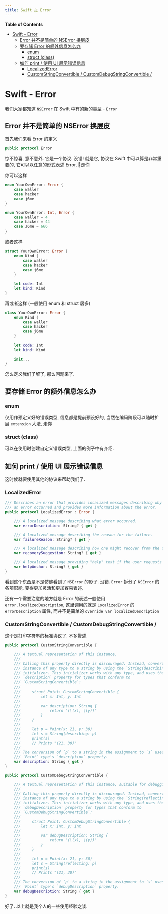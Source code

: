 ```yaml
---
title: Swift 之 Error
---
```


<!-- START doctoc generated TOC please keep comment here to allow auto update -->
<!-- DON'T EDIT THIS SECTION, INSTEAD RE-RUN doctoc TO UPDATE -->
**Table of Contents**

- [Swift - Error](#swift---error)
  - [Error 并不是简单的 NSError 换层皮](#error-%E5%B9%B6%E4%B8%8D%E6%98%AF%E7%AE%80%E5%8D%95%E7%9A%84-nserror-%E6%8D%A2%E5%B1%82%E7%9A%AE)
  - [要存储 Error 的额外信息怎么办](#%E8%A6%81%E5%AD%98%E5%82%A8-error-%E7%9A%84%E9%A2%9D%E5%A4%96%E4%BF%A1%E6%81%AF%E6%80%8E%E4%B9%88%E5%8A%9E)
    - [enum](#enum)
    - [struct (class)](#struct-class)
  - [如何 print / 使用 UI 展示错误信息](#%E5%A6%82%E4%BD%95-print--%E4%BD%BF%E7%94%A8-ui-%E5%B1%95%E7%A4%BA%E9%94%99%E8%AF%AF%E4%BF%A1%E6%81%AF)
    - [LocalizedError](#localizederror)
    - [CustomStringConvertible / CustomDebugStringConvertible /](#customstringconvertible--customdebugstringconvertible-)

<!-- END doctoc generated TOC please keep comment here to allow auto update -->



# Swift - Error

我们大家都知道 `NSError` 在 Swift 中有的新的类型 - `Error`

## Error 并不是简单的 NSError 换层皮

首先我们来看 Error 的定义

```swift
public protocol Error
```

惊不惊喜, 意不意外. 它是一个协议. 没错! 就是它, 协议在 Swift 中可以算是非常重要的, 它可以以任意的形式表述 Error, 🌰走你

你可以这样

```swift
enum YourOwnError: Error {
    case waller
    case hacker
    case j6me
}
```

```swift
enum YourOwnError: Int, Error {
    case waller = 4
    case hacker = 44
    case J6me = 666
}
```

或者这样

```swift
struct YourOwnError: Error {
    enum Kind {
        case waller
    	case hacker
        case j6me
    }
    
    let code: Int
    let kind: Kind
}
```

再或者这样 (一般使用 enum 和 struct 居多)

```swift
class YourOwnError: Error {
    enum Kind {
        case waller
    	case hacker
        case j6me
    }
    
    let code: Int
    let kind: Kind
    
    init...
}
```

怎么定义我们了解了, 那么问题来了.

## 要存储 Error 的额外信息怎么办

### enum

仅用作预定义好的错误类型, 信息都是提前预设好的, 当然在编码阶段可以随时扩展 `extension` 大法, 走你

### struct (class)

可以在使用时创建自定义错误类型, 上面的例子中有介绍. 

## 如何 print / 使用 UI 展示错误信息

这时候就要使用其他的协议来帮助我们了. 

### LocalizedError

```swift
/// Describes an error that provides localized messages describing why
/// an error occurred and provides more information about the error.
public protocol LocalizedError : Error {

    /// A localized message describing what error occurred.
    var errorDescription: String? { get }

    /// A localized message describing the reason for the failure.
    var failureReason: String? { get }

    /// A localized message describing how one might recover from the failure.
    var recoverySuggestion: String? { get }

    /// A localized message providing "help" text if the user requests help.
    var helpAnchor: String? { get }
}
```

看到这个东西是不是仿佛看到了 `NSError` 的影子. 没错. `Error` 拆分了 `NSError` 的各项职能, 变得更加灵活和更加容易表述.



还有一个需要注意的地方就是 Error 的表述一般使用 `error.localizedDescription`, 这里调用的就是 `LocalizedError` 的 `errorDescription` 属性, 而并不是简单的 `override var localizedDescription`

### CustomStringConvertible / CustomDebugStringConvertible / 

这个是打印字符串的标准协议了. 不多赘述.

```swift
public protocol CustomStringConvertible {

    /// A textual representation of this instance.
    ///
    /// Calling this property directly is discouraged. Instead, convert an
    /// instance of any type to a string by using the `String(describing:)`
    /// initializer. This initializer works with any type, and uses the custom
    /// `description` property for types that conform to
    /// `CustomStringConvertible`:
    ///
    ///     struct Point: CustomStringConvertible {
    ///         let x: Int, y: Int
    ///
    ///         var description: String {
    ///             return "(\(x), \(y))"
    ///         }
    ///     }
    ///
    ///     let p = Point(x: 21, y: 30)
    ///     let s = String(describing: p)
    ///     print(s)
    ///     // Prints "(21, 30)"
    ///
    /// The conversion of `p` to a string in the assignment to `s` uses the
    /// `Point` type's `description` property.
    var description: String { get }
}

public protocol CustomDebugStringConvertible {

    /// A textual representation of this instance, suitable for debugging.
    ///
    /// Calling this property directly is discouraged. Instead, convert an
    /// instance of any type to a string by using the `String(reflecting:)`
    /// initializer. This initializer works with any type, and uses the custom
    /// `debugDescription` property for types that conform to
    /// `CustomDebugStringConvertible`:
    ///
    ///     struct Point: CustomDebugStringConvertible {
    ///         let x: Int, y: Int
    ///
    ///         var debugDescription: String {
    ///             return "(\(x), \(y))"
    ///         }
    ///     }
    ///
    ///     let p = Point(x: 21, y: 30)
    ///     let s = String(reflecting: p)
    ///     print(s)
    ///     // Prints "(21, 30)"
    ///
    /// The conversion of `p` to a string in the assignment to `s` uses the
    /// `Point` type's `debugDescription` property.
    var debugDescription: String { get }
}
```

好了. 以上就是我个人的一些使用经验之谈.
